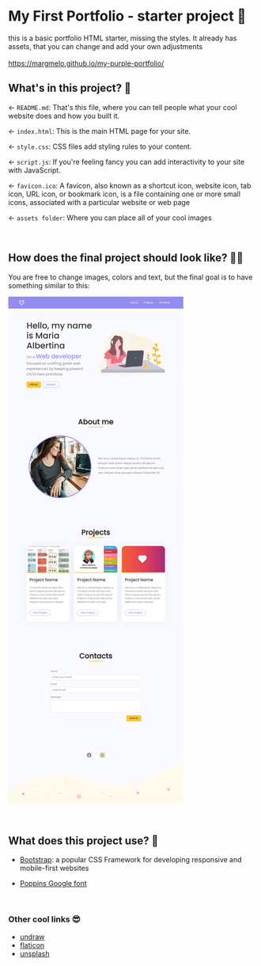 # My First Portfolio - starter project 🦄

this is a basic portfolio HTML starter, missing the styles. It already has assets, that you can change and add your own adjustments  
<br />
https://margmelo.github.io/my-purple-portfolio/

## What's in this project? 🌈

← `README.md`: That's this file, where you can tell people what your cool website does and how you built it.

← `index.html`: This is the main HTML page for your site.

← `style.css`: CSS files add styling rules to your content.

← `script.js`: If you're feeling fancy you can add interactivity to your site with JavaScript.

← `favicon.ico`: A favicon, also known as a shortcut icon, website icon, tab icon, URL icon, or bookmark icon, is a file containing one or more small icons, associated with a particular website or web page

← `assets folder`: Where you can place all of your cool images

<br />

## How does the final project should look like? 👩‍💻

You are free to change images, colors and text, but the final goal is to have something similar to this:

<img alt="Demo" src="assets/portfolio-img.png" />
  
<p></p>
<br />

## What does this project use? 👀

- [Bootstrap](https://getbootstrap.com/): a popular CSS Framework for developing responsive and mobile-first websites

- [Poppins Google font](https://fonts.google.com/specimen/Poppins)

<br />

### Other cool links 😎

- [undraw](https://undraw.co/)
- [flaticon](https://www.flaticon.com/)
- [unsplash](https://unsplash.com/)
